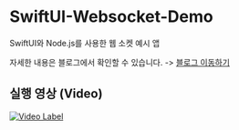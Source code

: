 # SwiftUI-Websocket-Demo
SwiftUI와 Node.js를 사용한 웹 소켓 예시 앱

자세한 내용은 블로그에서 확인할 수 있습니다. -> [블로그 이동하기](https://malchafrappuccino.tistory.com/173)


## 실행 영상 (Video)

[![Video Label](http://img.youtube.com/vi/B8xhLYeH9vE/0.jpg)](https://www.youtube.com/watch?v=B8xhLYeH9vE)



